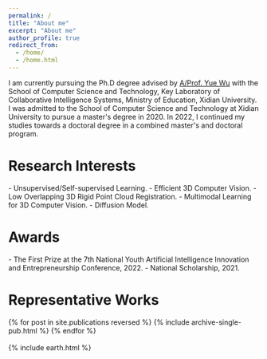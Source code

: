 ```yaml
---
permalink: /
title: "About me"
excerpt: "About me"
author_profile: true
redirect_from: 
  - /home/
  - /home.html
---
```


I am currently pursuing the Ph.D degree advised by [A/Prof. Yue Wu](https://web.xidian.edu.cn/wuyue/) with the School of Computer Science and Technology, Key Laboratory of Collaborative Intelligence Systems, Ministry of Education, Xidian University. I was admitted to the School of Computer Science and Technology at Xidian University to pursue a master's degree in 2020. In 2022, I continued my studies towards a doctoral degree in a combined master's and doctoral program. 

<h1>Research Interests</h1>
- Unsupervised/Self-supervised Learning.
- Efficient 3D Computer Vision.
- Low Overlapping 3D Rigid Point Cloud Registration.
- Multimodal Learning for 3D Computer Vision.
- Diffusion Model.


<h1>Awards</h1>
- The First Prize at the 7th National Youth Artificial Intelligence Innovation and Entrepreneurship Conference, 2022.
- National Scholarship, 2021.

<h1>Representative Works</h1>
{% for post in site.publications reversed %} {% include archive-single-pub.html %} {% endfor %}
<br>
<br>
{% include earth.html %} 
